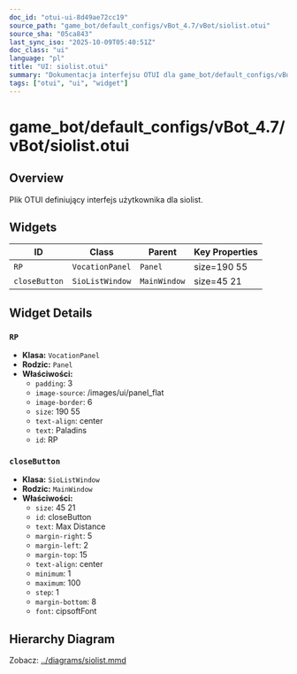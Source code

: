 ```yaml
---
doc_id: "otui-ui-8d49ae72cc19"
source_path: "game_bot/default_configs/vBot_4.7/vBot/siolist.otui"
source_sha: "05ca843"
last_sync_iso: "2025-10-09T05:40:51Z"
doc_class: "ui"
language: "pl"
title: "UI: siolist.otui"
summary: "Dokumentacja interfejsu OTUI dla game_bot/default_configs/vBot_4.7/vBot/siolist.otui"
tags: ["otui", "ui", "widget"]
---
```


# game_bot/default_configs/vBot_4.7/vBot/siolist.otui

## Overview

Plik OTUI definiujący interfejs użytkownika dla siolist.

## Widgets

| ID | Class | Parent | Key Properties |
|----|-------|--------|----------------|
| `RP` | `VocationPanel` | `Panel` | size=190 55 |
| `closeButton` | `SioListWindow` | `MainWindow` | size=45 21 |

## Widget Details

### `RP`

- **Klasa:** `VocationPanel`
- **Rodzic:** `Panel`
- **Właściwości:**
  - `padding`: 3
  - `image-source`: /images/ui/panel_flat
  - `image-border`: 6
  - `size`: 190 55
  - `text-align`: center
  - `text`: Paladins
  - `id`: RP

### `closeButton`

- **Klasa:** `SioListWindow`
- **Rodzic:** `MainWindow`
- **Właściwości:**
  - `size`: 45 21
  - `id`: closeButton
  - `text`: Max Distance
  - `margin-right`: 5
  - `margin-left`: 2
  - `margin-top`: 15
  - `text-align`: center
  - `minimum`: 1
  - `maximum`: 100
  - `step`: 1
  - `margin-bottom`: 8
  - `font`: cipsoftFont

## Hierarchy Diagram

Zobacz: [../diagrams/siolist.mmd](../diagrams/siolist.mmd)
